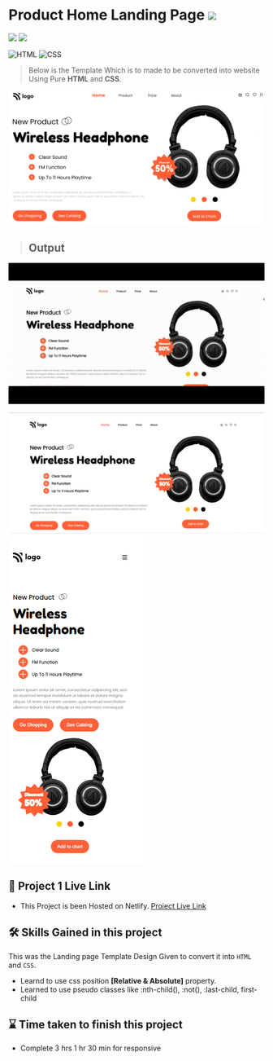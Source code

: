 # Product Home Landing Page ![](https://img.shields.io/badge/Live%20Class%20Project%20-07-green?style=for-the-badge&logo=appveyor)

![](https://img.shields.io/badge/iNeuron-LCO-brightgreen) ![](https://img.shields.io/static/v1?label=Hitesh-Choudhary&message=Full-Stack-Javascript-Course&color=red)

 
![HTML](https://img.shields.io/badge/-HTML-05122A?style=flat&logo=HTML5&color=green)
![CSS](https://img.shields.io/badge/-CSS-05122A?style=flat&logo=CSS3&color=red)


> Below is the Template Which is to made to be converted into website Using Pure **HTML** and **CSS**.

![Design](./thumbnail.png)


> ## Output 

![output short video](./images/ezgif.com-gif-maker%20(3).gif)



![](./images/output.png)  
![](./images/output2.png)

##   


 ## 🚀 Project 1 Live Link 
 
- This Project is been Hosted on Netlify. [Project Live Link](https://live-class-project-7.netlify.app)



## 🛠 Skills Gained in this project

  This was the Landing page Template Design Given to convert it into ``HTML`` and ``CSS``.
 - Learnd to use css position  **[Relative & Absolute]** property.
- Learned to use pseudo classes like :nth-child(), :not(), :last-child, first-child


 ## ⌛ Time taken to finish this project 

 - Complete 3 hrs 1 hr 30 min for responsive

